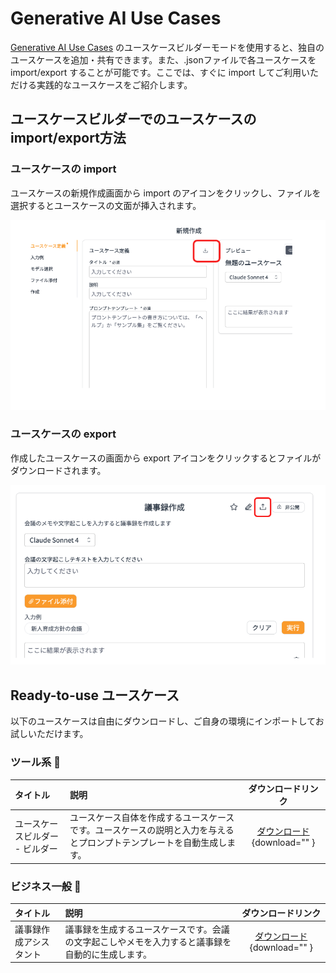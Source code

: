 # Generative AI Use Cases

[Generative AI Use Cases](https://github.com/aws-samples/generative-ai-use-cases-jp) のユースケースビルダーモードを使用すると、独自のユースケースを追加・共有できます。また、.jsonファイルで各ユースケースを import/export することが可能です。ここでは、すぐに import してご利用いただける実践的なユースケースをご紹介します。

## ユースケースビルダーでのユースケースの import/export方法

### ユースケースの import
ユースケースの新規作成画面から import のアイコンをクリックし、ファイルを選択するとユースケースの文面が挿入されます。

![ユースケースのインポート方法](../assets/images/solutions/generative-ai-use-cases-update/import-usecase.png)

### ユースケースの export
作成したユースケースの画面から export アイコンをクリックするとファイルがダウンロードされます。

![ユースケースの利用方法](../assets/images/solutions/generative-ai-use-cases-update/export-usecase.png)

## Ready-to-use ユースケース
以下のユースケースは自由にダウンロードし、ご自身の環境にインポートしてお試しいただけます。

### ツール系 :hammer:

|タイトル                |説明                                                                                                |ダウンロードリンク|
|:---------------------|:------------------------------------------------------------------------------------------------|:---:|
|ユースケースビルダー - ビルダー|ユースケース自体を作成するユースケースです。ユースケースの説明と入力を与えるとプロンプトテンプレートを自動生成します。|[ダウンロード](../assets/usecases/usecase_builder_builder.json){download="" }|


### ビジネス一般 :office:
|タイトル                |説明                                                                                                |ダウンロードリンク|
|:---------------------|:------------------------------------------------------------------------------------------------|:---:|
|議事録作成アシスタント       |議事録を生成するユースケースです。会議の文字起こしやメモを入力すると議事録を自動的に生成します。                                                |[ダウンロード](../assets/usecases/generate_meeting_minutes.json){download="" }|


